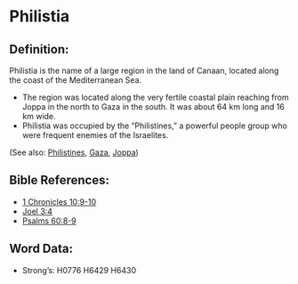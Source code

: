 # Philistia

## Definition:

Philistia is the name of a large region in the land of Canaan, located along the coast of the Mediterranean Sea.

* The region was located along the very fertile coastal plain reaching from Joppa in the north to Gaza in the south. It was about 64 km long and 16 km wide.
* Philistia was occupied by the “Philistines,” a powerful people group who were frequent enemies of the Israelites.

(See also: [Philistines](../names/philistines.md), [Gaza](../names/gaza.md), [Joppa](../names/joppa.md))

## Bible References:

* [1 Chronicles 10:9-10](rc://en/tn/help/1ch/10/09)
* [Joel 3:4](rc://en/tn/help/jol/03/04)
* [Psalms 60:8-9](rc://en/tn/help/psa/060/008)

## Word Data:

* Strong’s: H0776 H6429 H6430
